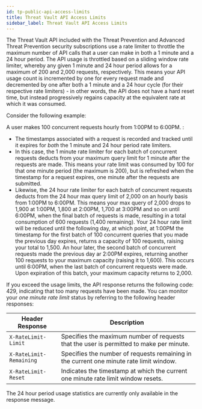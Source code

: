 ```yaml
---
id: tp-public-api-access-limits
title: Threat Vault API Access Limits
sidebar_label: Threat Vault API Access Limits
---
```


The Threat Vault API included with the Threat Prevention and Advanced Threat Prevention security subscriptions use a rate limiter to throttle the maximum number of API calls that a user can make in both a 1 minute and a 24 hour period. The API usage is throttled based on a sliding window rate limiter, whereby any given 1 minute and 24 hour period allows for a maximum of 200 and 2,000 requests, respectively. This means your API usage count is incremented by one for every request made and decremented by one after both a 1 minute and a 24 hour cycle (for their respective rate limiters)  - in other words, the API does not have a hard reset time, but instead progressively regains capacity at the equivalent rate at which it was consumed.

Consider the following example:

A user makes 100 concurrent requests hourly from 1:00PM to 6:00PM. :

   - The timestamps associated with a request is recorded and tracked until it expires for *both* the 1 minute and 24 hour period rate limiters.
   - In this case, the 1 minute rate limiter for each batch of concurrent requests deducts from your maximum query limit for 1 minute after the requests are made. This means your rate limit was consumed by 100 for that one minute period (the maximum is 200), but is refreshed when the timestamp for a request expires, one minute after the requests are submitted.
   - Likewise, the 24 hour rate limiter for each batch of concurrent requests deducts from the 24 hour max query limit of 2,000 on an hourly basis from 1:00PM to 6:00PM. This means your max query of 2,000 drops to 1,900 at 1:00PM, 1,800 at 2:00PM, 1,700 at 3:00PM and so on until 6:00PM, when the final batch of requests is made, resulting in a total consumption of 600 requests (1,400 remaining). Your 24 hour rate limit will be reduced until the following day, at which point, at 1:00PM the timestamp for the first batch of 100 concurrent queries that you made the previous day expires, returns a capacity of 100 requests, raising your total to 1,500. An hour later, the second batch of concurrent requests made the previous day ar 2:00PM expires, returning another 100 requests to your maximum capacity (raising it to 1,600). This occurs until 6:00PM, when the last batch of concurrent requests were made. Upon expiration of this batch, your maximum capacity returns to 2,000.

If you exceed the usage limits, the API response returns the following code: 429, indicating that too many requests have been made. You can monitor your *one minute rate limit* status by referring to the following header responses:

| Header Response                          |  Description                       |
| ------------------------------------     | ---------------------------------  |
| `X-RateLimit-Limit`                      | Specifies the maximum number of requests that the user is permitted to make per minute. |
| `X-RateLimit-Remaining`                  | Specifies the number of requests remaining in the current one minute rate limit window. |
| `X-RateLimit-Reset`                      | Indicates the timestamp at which the current one minute rate limit window resets. |

The 24 hour period usage statistics are currently only available in the response message.